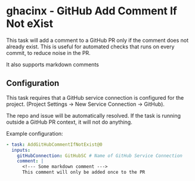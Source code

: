 # ghacinx - GitHub Add Comment If Not eXist

This task will add a comment to a GitHub PR only if the comment does not already exist. This is useful for automated checks that runs on every commit, to reduce noise in the PR.

It also supports markdown comments

## Configuration

This task requires that a GitHub service connection is configured for the project. (Project Settings -> New Service Connection -> GitHub).

The repo and issue will be automatically resolved. If the task is running outside a GitHub PR context, it will not do anything.

Example configuration:

```yaml
- task: AddGitHubCommentIfNotExist@0
  inputs:
    gitHubConnection: GitHubSC # Name of GitHub Service Connection
    comment: |
      <!--- Some markdown comment --->
      This comment will only be added once to the PR
```
